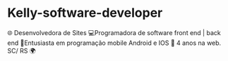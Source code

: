 # Kelly-software-developer
🌐 Desenvolvedora de Sites 💻Programadora de software front end | back end 📱Entusiasta em programação mobile Android e IOS 💼 4 anos na web. SC/ RS 🌍
